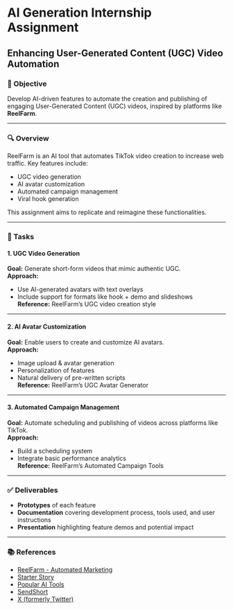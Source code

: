 # AI Generation Internship Assignment  
## Enhancing User-Generated Content (UGC) Video Automation

### 📌 Objective  
Develop AI-driven features to automate the creation and publishing of engaging User-Generated Content (UGC) videos, inspired by platforms like **ReelFarm**.

---

### 🔍 Overview  
ReelFarm is an AI tool that automates TikTok video creation to increase web traffic. Key features include:

- UGC video generation  
- AI avatar customization  
- Automated campaign management  
- Viral hook generation  

This assignment aims to replicate and reimagine these functionalities.

---

### 🧩 Tasks

#### 1. UGC Video Generation  
**Goal:** Generate short-form videos that mimic authentic UGC.  
**Approach:**  
- Use AI-generated avatars with text overlays  
- Include support for formats like hook + demo and slideshows  
**Reference:** ReelFarm’s UGC video creation style

---

#### 2. AI Avatar Customization  
**Goal:** Enable users to create and customize AI avatars.  
**Approach:**  
- Image upload & avatar generation  
- Personalization of features  
- Natural delivery of pre-written scripts  
**Reference:** ReelFarm’s UGC Avatar Generator

---

#### 3. Automated Campaign Management  
**Goal:** Automate scheduling and publishing of videos across platforms like TikTok.  
**Approach:**  
- Build a scheduling system  
- Integrate basic performance analytics  
**Reference:** ReelFarm’s Automated Campaign Tools

---

### ✅ Deliverables

- **Prototypes** of each feature  
- **Documentation** covering development process, tools used, and user instructions  
- **Presentation** highlighting feature demos and potential impact

---

### 📚 References  
- [ReelFarm - Automated Marketing](#)  
- [Starter Story](#)  
- [Popular AI Tools](#)  
- [SendShort](#)  
- [X (formerly Twitter)](#)
